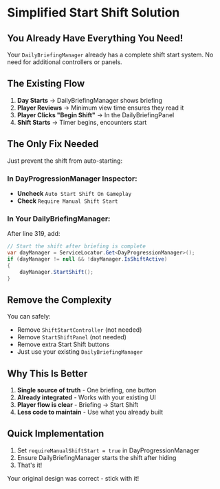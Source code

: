 # Simplified Start Shift Solution

## You Already Have Everything You Need!

Your `DailyBriefingManager` already has a complete shift start system. No need for additional controllers or panels.

## The Existing Flow

1. **Day Starts** → DailyBriefingManager shows briefing
2. **Player Reviews** → Minimum view time ensures they read it
3. **Player Clicks "Begin Shift"** → In the DailyBriefingPanel
4. **Shift Starts** → Timer begins, encounters start

## The Only Fix Needed

Just prevent the shift from auto-starting:

### In DayProgressionManager Inspector:
- **Uncheck** `Auto Start Shift On Gameplay`
- **Check** `Require Manual Shift Start`

### In Your DailyBriefingManager:
After line 319, add:
```csharp
// Start the shift after briefing is complete
var dayManager = ServiceLocator.Get<DayProgressionManager>();
if (dayManager != null && !dayManager.IsShiftActive)
{
    dayManager.StartShift();
}
```

## Remove the Complexity

You can safely:
- Remove `ShiftStartController` (not needed)
- Remove `StartShiftPanel` (not needed)
- Remove extra Start Shift buttons
- Just use your existing `DailyBriefingManager`

## Why This Is Better

1. **Single source of truth** - One briefing, one button
2. **Already integrated** - Works with your existing UI
3. **Player flow is clear** - Briefing → Start Shift
4. **Less code to maintain** - Use what you already built

## Quick Implementation

1. Set `requireManualShiftStart = true` in DayProgressionManager
2. Ensure DailyBriefingManager starts the shift after hiding
3. That's it!

Your original design was correct - stick with it!